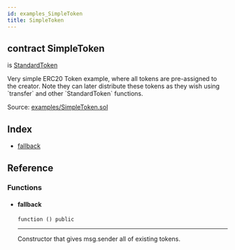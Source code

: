 ```yaml
---
id: examples_SimpleToken
title: SimpleToken
---
```


<div class="contract-doc"><div class="contract"><h2 class="contract-header"><span class="contract-kind">contract</span> SimpleToken</h2><p class="base-contracts"><span>is</span> <a href="token_ERC20_StandardToken.html">StandardToken</a></p><p class="description">Very simple ERC20 Token example, where all tokens are pre-assigned to the creator. Note they can later distribute these tokens as they wish using `transfer` and other `StandardToken` functions.</p><div class="source">Source: <a href="https://github.com/OpenZeppelin/zeppelin-solidity/blob/v1.10.0/contracts/examples/SimpleToken.sol" target="_blank">examples/SimpleToken.sol</a></div></div><div class="index"><h2>Index</h2><ul><li><a href="examples_SimpleToken.html#">fallback</a></li></ul></div><div class="reference"><h2>Reference</h2><div class="functions"><h3>Functions</h3><ul><li><div class="item function"><span id="fallback" class="anchor-marker"></span><h4 class="name">fallback</h4><div class="body"><code class="signature">function <strong></strong><span>() </span><span>public </span></code><hr/><div class="description"><p>Constructor that gives msg.sender all of existing tokens.</p></div></div></div></li></ul></div></div></div>

